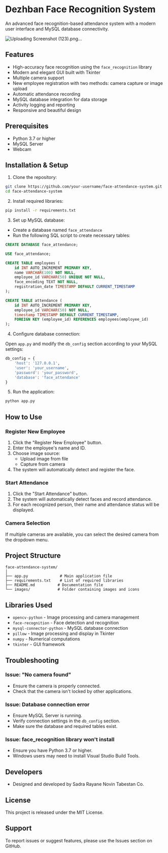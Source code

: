 # Dezhban Face Recognition System

An advanced face recognition-based attendance system with a modern user interface and MySQL database connectivity.

![Uploading Screenshot (123).png…]()

## Features

- High-accuracy face recognition using the `face_recognition` library
- Modern and elegant GUI built with Tkinter
- Multiple camera support
- New employee registration with two methods: camera capture or image upload
- Automatic attendance recording
- MySQL database integration for data storage
- Activity logging and reporting
- Responsive and beautiful design

## Prerequisites

- Python 3.7 or higher
- MySQL Server
- Webcam

## Installation & Setup

1. Clone the repository:

```bash
git clone https://github.com/your-username/face-attendance-system.git
cd face-attendance-system
```

2. Install required libraries:

```bash
pip install -r requirements.txt
```

3. Set up MySQL database:

- Create a database named `face_attendance`
- Run the following SQL script to create necessary tables:

```sql
CREATE DATABASE face_attendance;

USE face_attendance;

CREATE TABLE employees (
    id INT AUTO_INCREMENT PRIMARY KEY,
    name VARCHAR(100) NOT NULL,
    employee_id VARCHAR(50) UNIQUE NOT NULL,
    face_encoding TEXT NOT NULL,
    registration_date TIMESTAMP DEFAULT CURRENT_TIMESTAMP
);

CREATE TABLE attendance (
    id INT AUTO_INCREMENT PRIMARY KEY,
    employee_id VARCHAR(50) NOT NULL,
    timestamp TIMESTAMP DEFAULT CURRENT_TIMESTAMP,
    FOREIGN KEY (employee_id) REFERENCES employees(employee_id)
);
```

4. Configure database connection:

Open `app.py` and modify the `db_config` section according to your MySQL settings:

```python
db_config = {
    'host': '127.0.0.1',
    'user': 'your_username',
    'password': 'your_password',
    'database': 'face_attendance'
}
```

5. Run the application:

```bash
python app.py
```

## How to Use

### Register New Employee

1. Click the "Register New Employee" button.
2. Enter the employee's name and ID.
3. Choose image source:
   - Upload image from file
   - Capture from camera
4. The system will automatically detect and register the face.

### Start Attendance

1. Click the "Start Attendance" button.
2. The system will automatically detect faces and record attendance.
3. For each recognized person, their name and attendance status will be displayed.

### Camera Selection

If multiple cameras are available, you can select the desired camera from the dropdown menu.

## Project Structure

```
face-attendance-system/
│
├── app.py              # Main application file
├── requirements.txt    # List of required libraries
├── README.md          # Documentation file
└── images/            # Folder containing images and icons
```

## Libraries Used

- `opencv-python` - Image processing and camera management
- `face-recognition` - Face detection and recognition
- `mysql-connector-python` - MySQL database connection
- `pillow` - Image processing and display in Tkinter
- `numpy` - Numerical computations
- `tkinter` - GUI framework

## Troubleshooting

### Issue: "No camera found"

- Ensure the camera is properly connected.
- Check that the camera isn't locked by other applications.

### Issue: Database connection error

- Ensure MySQL Server is running.
- Verify connection settings in the `db_config` section.
- Make sure the database and required tables exist.

### Issue: face_recognition library won't install

- Ensure you have Python 3.7 or higher.
- Windows users may need to install Visual Studio Build Tools.

## Developers

- Designed and developed by Sadra Rayane Novin Tabestan Co.

## License

This project is released under the MIT License.

## Support

To report issues or suggest features, please use the Issues section on GitHub.
